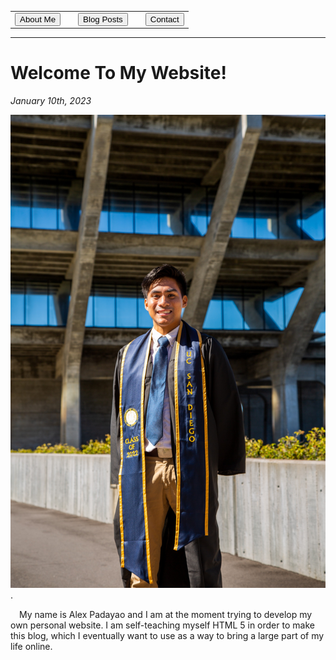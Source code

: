 <!DOCTYPE html>
<html>
<head>
    <table class = "center">
        <tr>
        <td> <button> About Me</button> </td>
        <td> </td>
        <td><button> Blog Posts</button></td>
        <td> </td>
        <td> <button> Contact</button> </td>
        </tr>
    </table>
<hr />
</head>

<body>
    <h1> Welcome To My Website! </h1>
    <p><em>January 10th, 2023</em></p>
    <img src= "Images/Grad_Pic.jpg" alt= ”College_Grad_Picture” height=”35” width=”50”>.
    <p> &emsp;My name is Alex Padayao and I am at the moment trying to develop my own personal website. I am self-teaching myself HTML 5 in order to make this blog, which I eventually want to use as a way to bring a large part of my life online.</p>
</body>
</html>
